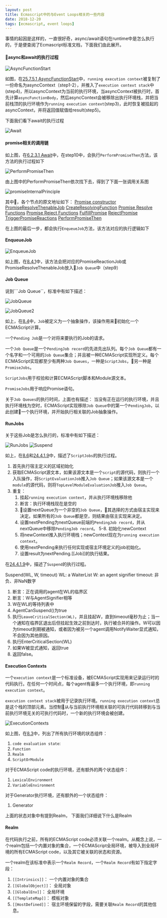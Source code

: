 ```yaml
---
layout: post
title: Ecmascript中的与Event Loops相关的一些内容
date: 2018-12-20
tags: [ecmascript, event loops]
---
```


事情的起因是这样的，一直很好奇，async/await语句在runtime中是怎么执行的，于是便查阅了Ecmascript标准文档，下面我们由此展开。

<!-- more -->

#### async和await的执行过程

![AsyncFunctionStart](/assets/img/AsyncFunctionStart.png "AsyncFunctionStart")

如图，在[25.7.5.1 AsyncFunctionStart](https://www.ecma-international.org/ecma-262/9.0/index.html#sec-async-functions-abstract-operations-async-function-start)中，```running execution context```被复制了一份命名为asyncContext（step1-2），并推入了```execution context stack```中(step4)，所以asyncContext为当前的执行环境，当asyncContext被执行时，首先计算```asyncFunctionBody```，然后asyncContext会被移除出执行环境栈，并把当前栈顶的执行环境作为```running execution context```(step3)，此时恢复被挂起的asyncContext，并将返回值赋值给result(step5)。

下面我们看下await的执行过程

![Await](/assets/img/Await.png "Await")

#### promise相关的调用链

如上图，在[6.2.3.1 Await](https://www.ecma-international.org/ecma-262/9.0/index.html#await)中，在step10中，会执行```PerformPromiseThen```方法，该方法的执行过程如下

![PerformPromiseThen](/assets/img/PerformPromiseThen.png "PerformPromiseThen")

由上图中的PerformPromiseThen依次找下去，得到了下面一张调用关系图

![promiseInternalPrinciple](/assets/img/PromiseInternalPrinciple.png "promiseInternalPrinciple")

其中，各个节点的原文地址如下：
[Promise constructor](https://www.ecma-international.org/ecma-262/9.0/index.html#sec-promise-executor)
[PromiseResolveThenableJob](https://www.ecma-international.org/ecma-262/9.0/index.html#sec-promiseresolvethenablejob)
[CreateResolvingFunction](https://www.ecma-international.org/ecma-262/9.0/index.html#sec-createresolvingfunctions)
[Promise Resolve Functions](https://www.ecma-international.org/ecma-262/9.0/index.html#sec-promise-resolve-functions)
[Promise Reject Functions](https://www.ecma-international.org/ecma-262/9.0/index.html#sec-promise-reject-functions)
[FulfillPromise](https://www.ecma-international.org/ecma-262/9.0/index.html#sec-fulfillpromise)
[RejectPromise](https://www.ecma-international.org/ecma-262/9.0/index.html#sec-rejectpromise)
[TriggerPromiseReactions](https://www.ecma-international.org/ecma-262/9.0/index.html#sec-triggerpromisereactions)
[PerformPromiseThen](https://www.ecma-international.org/ecma-262/9.0/index.html#sec-performpromisethen)

在上图的最后一步，都会执行```EnqueueJob```方法，该方法对应的执行逻辑如下

#### EnqueueJob

![EnqueueJob](/assets/img/EnqueueJob.png "EnqueueJob")

如上图，在[8.4.1](https://www.ecma-international.org/ecma-262/9.0/index.html#sec-enqueuejob)中，该方法会把对应的PromiseReactionJob或PromiseResolveThenableJob放入```Job Queue```中（step9）

#### Job Queue

说到```Job Queue``，标准中有如下描述：

![JobQueue](/assets/img/JobQueue.png "JobQueue")

![JobQueue2](/assets/img/JobQueue2.png "JobQueue2")

如上，在[8.4](https://www.ecma-international.org/ecma-262/9.0/index.html#sec-jobs-and-job-queues)中，```Job```被定义为一个抽象操作，该操作用来初始化一个ECMAScript计算。

一个```Pending Job```是一个对将来要执行的Job的请求。

一个```Job Queue```是一个```PendingJob record```的先进先出队列。每个```Job Queue```都有一个名字和一个可用的```Job Queue```集合；并且被一种ECMAScript实现所定义。每个ECMAScript实现都至少有两种```Job Queues```，一种是```ScriptJobs```，另一种是```PromiseJobs```。

```ScriptJobs```用于校验和计算ECMAScript脚本和Module源文本。

```PromiseJobs```用于响应Promise语句。

关于```Job Queues```的执行时间，上面也有描述： 当没有正在运行的执行环境，并且执行环境栈为空时，ECMAScript实现移除```Job Queue```中的第一个```PendingJob```，以此创建一个执行环境，并开始执行相关联的Job抽象操作。

#### RunJobs

关于这些Job是怎么执行的，标准中有如下描述：

![RunJobs](/assets/img/RunJobs.png "RunJobs")
![Suspend](/assets/img/Suspend.png "Suspend")

如上，在[8.6](https://www.ecma-international.org/ecma-262/9.0/index.html#sec-runjobs)和[24.4.1.9](https://www.ecma-international.org/ecma-262/9.0/index.html#sec-suspend)中，描述了```ScriptJobs```的执行过程。

1. 首先执行宿主定义的区域初始化
2. 获取ECMAScript源文本，如果该源文本是一个```script```的源代码，则执行一个入队操作，将```ScriptEvaluationJob```推入```Job Queue```；如果该源文本是一个```module```的源代码，则将```TopLevelModuleEvaluationJob```推入```Job Queue```。
3. 重复：
    1. 挂起```running execution context```，并从执行环境栈移除他
    2. 断言：执行环境栈现在是空的
    3. 设置nextQueue为一个非空的```Job Queue```，其选择的方式由宿主实现来决定。如果所有的```Job Queue```都是空，则结果由宿主实现来决定。
    4. 设置nextPending为nextQueue前端的```PendingJob record```，并从nextQueue中移除```PendingJob record```。
    5-8. 初始化newContext
    9. 将newContext推入执行环境栈；newContext现在为```running execution context```。
    10. 使用nextPending来执行任何实现或宿主环境定义的job初始化。
    11. 设置result为nextPending.[[Job]]的执行结果。

在[24.4.1.9](https://www.ecma-international.org/ecma-262/9.0/index.html#sec-suspend)中，描述了```Suspend```的执行过程。

Suspend(WL, W, timeout)
WL: a WaiterList
W: an agent signifier
timeout: 非负、非NaN数字

1. 断言：正在调用的agent在WL的临界区
2. 断言：W与AgentSignifier相等
3. W在WL的等待列表中
4. AgentCanSuspend()为true
5. 执行```LeaveCriticalSection(WL)```，并且挂起W，直到timeout毫秒为止；当一个通知在临界区退出后但挂起生效之前到达时，执行被合并的操作。W可以因为timeout到期被通知，或者因为被另一个agent调用NotifyWaiter显式通知，不会因为其他原因。
6. 执行EnterCriticalSection(WL)
7. 如果W被显式通知，返回true
8. 返回false。


#### Execution Contexts

一个```execution context```是一个标准设备，被ECMAScript实现用来记录运行时的代码执行。在任何一个时间点，每个agent有最多一个执行环境，即```running execution context```。

```execution context stack```被用于记录执行环境。```running execution context```总是这个栈的顶部元素。当控制从与当前执行环境相关联的可执行代码转移到与当前执行环境无关的可执行代码时，一个新的执行环境会被创建。

![ExecutionContexts](/assets/img/ExecutionContexts.png "ExecutionContexts")

如上图，在[8.3](https://www.ecma-international.org/ecma-262/9.0/index.html#sec-execution-contexts)中，列出了所有执行环境的状态组件：
1. ```code evaluation state```:
2. ```Function```
3. ```Realm```
4. ```ScriptOrModule```

对于ECMAScript code的执行环境，还有额外的两个状态组件：
1. ```LexicalEnvironment```
2. ```VariableEnvironment```

对于Generator执行环境，还有额外的一个状态组件：
1. Generator


上面的状态对象中有提到Realm， 下面我们详细说下什么是Realm

#### Realm

在代码执行之前，所有的ECMAScript code必须关联一个realm。从概念上说，一个realm包括一个内置对象的集合，一个ECMAScript全局环境，被导入到全局环境的所有ECMAScript code，以及其它被关联的状态和资源。

一个realm在该标准中表示一个```Realm Record```，一个```Realm Record```有如下指定字段：
1. ```[[Intrinsics]]```： 一个内置对象的集合
2. ```[[GlobalObject]]```： 全局对象
3. ```[[GlobalEnv]]```： 全局环境
4. ```[[TemplateMap]]```： 模板对象
5. ```[[HostDefined]]```： 宿主环境保留的字段，需要关联```Realm Record```的其他信息。

